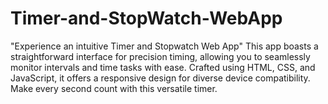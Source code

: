 # Timer-and-StopWatch-WebApp
"Experience an intuitive Timer and Stopwatch Web App" This app boasts a straightforward interface for precision timing, allowing you to seamlessly monitor intervals and time tasks with ease. Crafted using HTML, CSS, and JavaScript, it offers a responsive design for diverse device compatibility. Make every second count with this versatile timer.

